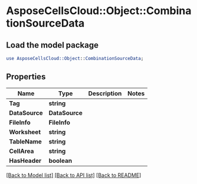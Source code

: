 # AsposeCellsCloud::Object::CombinationSourceData 

## Load the model package
```perl
use AsposeCellsCloud::Object::CombinationSourceData;
```

## Properties
Name | Type | Description | Notes
------------ | ------------- | ------------- | -------------
**Tag** | **string** |  |
**DataSource** | **DataSource** |  |
**FileInfo** | **FileInfo** |  |
**Worksheet** | **string** |  |
**TableName** | **string** |  |
**CellArea** | **string** |  |
**HasHeader** | **boolean** |  |  

[[Back to Model list]](../README.md#documentation-for-models) [[Back to API list]](../README.md#documentation-for-api-endpoints) [[Back to README]](../README.md)


